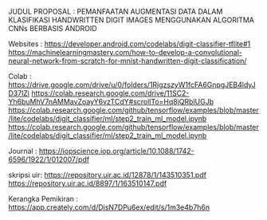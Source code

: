 JUDUL PROPOSAL : PEMANFAATAN AUGMENTASI DATA DALAM KLASIFIKASI HANDWRITTEN DIGIT IMAGES MENGGUNAKAN ALGORITMA CNNs BERBASIS ANDROID

Websites : 
https://developer.android.com/codelabs/digit-classifier-tflite#1
https://machinelearningmastery.com/how-to-develop-a-convolutional-neural-network-from-scratch-for-mnist-handwritten-digit-classification/

Colab : 
https://drive.google.com/drive/u/0/folders/1RjgzszyW1fcFA6GnpgJEB4ldyJD37lZi
https://colab.research.google.com/drive/11SC2-Yh6buMhV7nAMMavZoayY6vzTCdY#scrollTo=Hq8jQRblUGJb
https://colab.research.google.com/github/tensorflow/examples/blob/master/lite/codelabs/digit_classifier/ml/step2_train_ml_model.ipynb
https://colab.research.google.com/github/tensorflow/examples/blob/master/lite/codelabs/digit_classifier/ml/step2_train_ml_model.ipynb

Journal :
https://iopscience.iop.org/article/10.1088/1742-6596/1922/1/012007/pdf

skripsi uir:
https://repository.uir.ac.id/12878/1/143510351.pdf
https://repository.uir.ac.id/8897/1/163510147.pdf

Kerangka Pemikiran : 
https://app.creately.com/d/DjsN7DPu6ex/edit/s/1m3e4b7h6n



